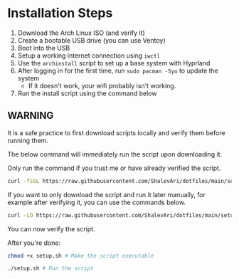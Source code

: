 # Installation Steps

1. Download the Arch Linux ISO (and verify it)
2. Create a bootable USB drive (you can use Ventoy)
3. Boot into the USB
4. Setup a working internet connection using `iwctl`
5. Use the `archinstall` script to set up a base system with Hyprland
6. After logging in for the first time, run `sudo pacman -Syu` to update the system
   - If it doesn't work, your wifi probably isn't working.
7. Run the install script using the command below

## WARNING

It is a safe practice to first download scripts locally and verify them before running them.

The below command will immediately run the script upon downloading it.

Only run the command if you trust me or have already verified the script.

```bash
curl -fsSL https://raw.githubusercontent.com/ShalevAri/dotfiles/main/setup.sh | bash
```

If you want to only download the script and run it later manually, for example after verifying it, you can use the commands below.

```bash
curl -LO https://raw.githubusercontent.com/ShalevAri/dotfiles/main/setup.sh # Download the script
```

You can now verify the script.

After you're done:

```bash
chmod +x setup.sh # Make the script executable
```

```bash
./setup.sh # Run the script
```
